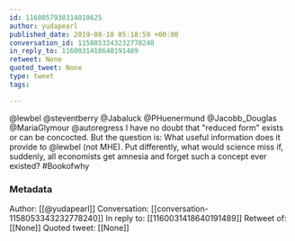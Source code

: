```yaml
---
id: 1160057938314010625
author: yudapearl
published_date: 2019-08-10 05:18:59 +00:00
conversation_id: 1158053343232778240
in_reply_to: 1160031418640191489
retweet: None
quoted_tweet: None
type: tweet
tags:

---
```


@lewbel @steventberry @Jabaluck @PHuenermund @Jacobb_Douglas @MariaGlymour @autoregress I have no doubt that "reduced form" exists or can be concocted. But the question is: What useful information does it provide to @lewbel (not MHE). Put differently, what would science miss if, suddenly, all economists get amnesia and forget such a concept ever existed? #Bookofwhy

### Metadata

Author: [[@yudapearl]]
Conversation: [[conversation-1158053343232778240]]
In reply to: [[1160031418640191489]]
Retweet of: [[None]]
Quoted tweet: [[None]]
